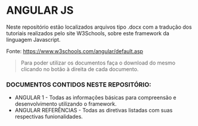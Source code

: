 # ANGULAR JS
Neste repositório estão localizados arquivos tipo .docx com a tradução dos tutoriais realizados pelo site W3Schools, sobre este framework da linguagem Javascript.

Fonte: https://www.w3schools.com/angular/default.asp

> Para poder utilizar os documentos faça o download do mesmo clicando no botão à direita de cada documento.

   ### DOCUMENTOS CONTIDOS NESTE REPOSITÓRIO:
    
* ANGULAR 1 - Todas as informações básicas para compreensão e desenvolvimento utilizando o framework.
* ANGULAR REFERÊNCIAS - Todas as diretivas listadas com suas respectivas funionalidades. 
